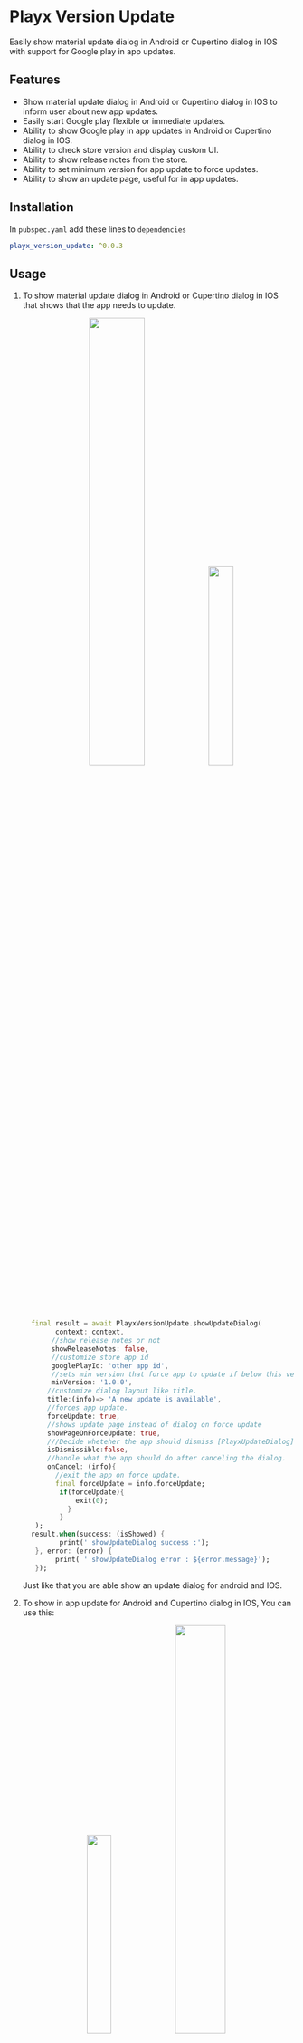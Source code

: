 

# Playx  Version Update
Easily show material update dialog in Android or Cupertino dialog in IOS with support for Google play in app updates.

## Features
- Show material update dialog in Android or Cupertino dialog in IOS to inform user about new app updates.
- Easily start Google play flexible or immediate updates.
- Ability to show Google play in app updates in Android or Cupertino dialog in IOS.
- Ability to check store version and display custom UI.
- Ability to show release notes from the store.
- Ability to set minimum version for app update to force updates.
- Ability to show an update page, useful for in app updates.

## Installation

In `pubspec.yaml` add these lines to `dependencies`

```yaml  
playx_version_update: ^0.0.3 
```  

## Usage

1.  To show material update dialog in Android or Cupertino dialog in IOS that shows that the app needs to update.

    <p float="left" align="middle">
      <img src="https://github.com/playx-flutter/playx_version_update/blob/main/screenshots/screenshot3.jpg?raw=true" width="45%" > 
     <img src="https://github.com/playx-flutter/playx_version_update/blob/main/screenshots/screenshot6.jpg?raw=true" width="30%" >  
     </p>

    ```dart
      final result = await PlayxVersionUpdate.showUpdateDialog(
            context: context,
           //show release notes or not
           showReleaseNotes: false,
           //customize store app id
           googlePlayId: 'other app id',
           //sets min version that force app to update if below this version
           minVersion: '1.0.0',
          //customize dialog layout like title.
          title:(info)=> 'A new update is available',
          //forces app update.
          forceUpdate: true,  
          //shows update page instead of dialog on force update
          showPageOnForceUpdate: true,
          ///Decide wheteher the app should dismiss [PlayxUpdateDialog] or pop [PlayxUpdatePage] from the backstack or not, If not provided it will be not dismissible on force update.
          isDismissible:false,
          //handle what the app should do after canceling the dialog.
          onCancel: (info){
            //exit the app on force update.
            final forceUpdate = info.forceUpdate;
             if(forceUpdate){
                 exit(0);
               }
             }
       );
      result.when(success: (isShowed) {
             print(' showUpdateDialog success :');
       }, error: (error) {
            print( ' showUpdateDialog error : ${error.message}');
       });
    ```


    Just like that you are able show an update  dialog for android and IOS.

2.  To show in app update for Android and Cupertino dialog in IOS, You can use this:
    <p float="left" align="middle">
      <img src="https://github.com/playx-flutter/playx_version_update/blob/main/screenshots/screenshot1.jpg?raw=true" width="30%" >  
    <img src="https://github.com/playx-flutter/playx_version_update/blob/main/screenshots/screenshot3.jpg?raw=true" width="43%" > 
    </p>
 

     ```dart
       final result = await PlayxVersionUpdate.showInAppUpdateDialog(
           context: context,
           //Type for google play in app update either flexible or immediate update.
           type: PlayxAppUpdateType.flexible,
           //customize app store id in ios
           appStoreId: 'app bundle id',
           //show release notes or not in ios
           showReleaseNotes: true,
           //customize dialog layout like release notes title  in ios.
           releaseNotesTitle: (info) => 'Recent Updates of ${info.newVersion}',
           // When the user clicks on update action the app open the app store,
           // If you want to override this behavior you can call [onIosUpdate].
           onIosUpdate: (info, launchMode) async {
             final storeUrl = info.storeUrl;
             final res = await PlayxVersionUpdate.openStore(storeUrl: storeUrl);
             res.when(success: (success) {
                print('playx_open_store: success :$success');
              }, error: (error) {
               print('playx_open_store: error :$error');
             });
           },
      
         );
         result.when(success: (isShowed) {
             print( ' showInAppUpdateDialog success : $isShowed');
         }, error: (error) {
             print(' showInAppUpdateDialog error : $error ${error.message}');
         });
      ```
       Now we can show in app update either flexible or immediate update in android or dialog in IOS.
       We will go in details about in app updates below.

3. You can easily check Google play and App store version and create your own custom UI with :
   For example we can show `PlayxUpdatePage` which displays information about app update.
    <p float="left" align="middle">
     <img src="https://github.com/playx-flutter/playx_version_update/blob/main/screenshots/screenshot5.jpg?raw=true" height=500 > 
    </p>

   ```dart
     final result = await PlayxVersionUpdate.checkVersion(
          //local app version if not provided It will get it from app version
          localVersion: '1.0.0',
          //new app version if not provided It will get it from store information.
          newVersion: '1.1.0',
          //If should force the update or not.
          forceUpdate: true,
          //googlePlayId and appStoreId if not provided It will get it from app version 
          googlePlayId: 'your app package name',
          appStoreId: 'your app bundle id',
          // country to fetch store information from.
          country: 'us',
          // language to fetch store information from. release notes will be in this language.
          language: 'en',
        );
    
        result.when(success: (info) {
        //When result is successful it returns instance of [PlayxVersionUpdateInfo] 
        //Which contains information about app whether it should update or not , force update,
        //App version and store URL and more.
        // You can use these info to show your custom ui.
          Navigator.push(
          context,
          MaterialPageRoute<void>(
            builder: (BuildContext context) => PlayxUpdatePage(
              versionUpdateInfo: info,
              showReleaseNotes: false,
              showDismissButtonOnForceUpdate: false,
              //show image or lottie animation on top of the page.
              leading: Image.network('image url'),
              title:(info)=> "It's time to update",
              description:(info)=>
                 'A new version of the app is now available.\nThe app needs to be updated to the latest version in order to work properly.\nEnjoy the latest version features now.',
            ),
          ),
        );
    
        }, error: (error) {
          //handle the error that happened here.
        });
    ```

### Minimum App Version
You can set minimum version for the app that will force the app to update if the current version is below the minimum version.

Simply add `[Minimum Version :1.0.0]` to the end of Google play or app store description.
The package will parse this information and update `forceUpdate` value of of `PlayxVersionUpdateInfo`


## Google Play In App updates
The package uses Google play in app updates SDK to show either flexible or immediate updates.

## Immediate updates

Immediate updates are full screen UX flows that require the user to update and restart the app in order to continue using it. This UX flow is best for cases where an update is critical to the core functionality of your app. After a user accepts an immediate update, Google Play handles the update installation and app restart.
<p float="left" align="middle">
      <img src="https://developer.android.com/static/images/app-bundle/immediate_flow.png" width="80%" > 
     </p>

#### To start a flexible update, You can use :
```dart
final result = await PlayxVersionUpdate.startImmediateUpdate();  
      result.when(success: (isSucceeded ) {  
       //The user accepted and the update succeeded 
       //(which, in practice, your app never should never receive because it already updated).
      }, error: (error) {  
        //It can return one of these errors:
      //[ActivityNotFoundError] : When the user started the update flow from background.  
      //[PlayxRequestCanceledError] : The user denied or canceled the update.  
      // [PlayxInAppUpdateFailedError] : The flow failed either during the user confirmation, the download, or the installation.
       print('an error occurred :${error.message}'); 
   });
```

## Handle an immediate update
When you start an immediate update and the user consents to begin the update, Google Play displays the update progress on top of your app's UI throughout the entire duration of the update. If the user closes or terminates your app during the update, the update should continue to download and install in the background without additional user confirmation.

In particular, your app should be able to handle cases where a user declines the update or cancels the download. When the user performs either of these actions, the Google Play UI closes. Your app should determine the best way to proceed.

If possible, let the user continue without the update and prompt them again later. If your app can't function without the update, consider displaying an informative message before restarting the update flow or prompting the user to close the app. That way, the user understands that they can relaunch your app when they're ready to install the required update.



## Flexible updates


<p float="left" align="middle">
      <img src="https://developer.android.com/static/images/app-bundle/flexible_flow.png" width="90%" > 
     </p>


To start a flexible update, You can use :
```dart
final result = await PlayxVersionUpdate.startFlexibleUpdate();  
      result.when(success: (isStarted) {  
            //The user has accepted the update.
      }, error: (error) {  
        //It can return one of these errors:
        //[ActivityNotFoundError] : : When the user started the update flow from background.  
        //[PlayxRequestCanceledError] : The user denied the request to update.  
        //[PlayxInAppUpdateFailedError] :: Something failed during the request for user confirmation. For example, the user terminates the app before responding to the request.
       print('an error occurred :${error.message}'); 
   });
```
### Handle a flexible update

When you start a flexible update, a dialog first appears to the user to request consent. If the user consents, then the download starts in the background, and the user can continue to interact with your app. This section describes how to monitor and complete a flexible in-app update.

This necessary even if you used `PlayxVersionUpdate.showInAppUpdateDialog` in order to complete the flexible update.

#### Monitor the flexible update state

After the download begins for a flexible update, your app needs to monitor the update state to know when the update can be installed and to display the progress in your app's UI.

You can monitor the state of an update in progress by using `listenToFlexibleDownloadUpdate` stream. You can also provide a progress bar in the app's UI to inform users of the download's progress.

```dart
  void listenToFlexibleDownloadUpdates() {
    downloadInfoStreamSubscription =
        PlayxVersionUpdate.listenToFlexibleDownloadUpdate().listen((info) {
      if (info == null) return;
      if (info.status == PlayxDownloadStatus.downloaded) {
      //app is downloaded, complete the update
        completeFlexibleUpdate();
      } else if (info.status == PlayxDownloadStatus.downloading) {
      print( 'current download in progress : bytes downloaded:${info.bytesDownloaded} total bytes to download : ${info.totalBytesToDownload}');
      }
    });
  }
```
### Install a flexible update

When you detect the  `PlayxDownloadStatus.downloaded`  state, you need to restart the app to install the update.

Unlike with immediate updates, Google Play does not automatically trigger an app restart for a flexible update. This is because during a flexible update, the user has an expectation to continue interacting with the app until they decide that they want to install the update.

It is recommended that you provide a notification (or some other UI indication) to inform the user that the update is ready to install and request confirmation before restarting the app.

Here's an example that shows `SnackBar` that asks user to restart the app to install the download.
```dart 
  ///Completes an update that is downloaded and needs to be installed as it shows snack bar to ask the user to install the update.
  Future<void> completeFlexibleUpdate() async {
      final snackBar = SnackBar(
        content: const Text('An update has just been downloaded.'),
        action: SnackBarAction(
            label: 'Restart',
            onPressed: () async {
              final result = await PlayxVersionUpdate.completeFlexibleUpdate();
              result.when(success: (isCompleted) {
                print('completeFlexibleUpdate isCompleted : $isCompleted');
              }, error: (error) {
                print('completeFlexibleUpdate error has happened: ${error.message');
              });
            }),
        duration: const Duration(seconds: 10),
      );
      globalKey.currentState?.showSnackBar(snackBar);
  }
```



When you call `PlayxVersionUpdate.completeFlexibleUpdate()`  in the foreground, the platform displays a full-screen UI that restarts the app in the background. After the platform installs the update, your app restarts into its main.

If you instead call  `PlayxVersionUpdate.completeFlexibleUpdate()`  when your app is  in the background, the update is installed silently without obscuring the device UI.

Whenever the user brings your app to the foreground, check whether your app has an update waiting to be installed. If your app has an update in the  `DOWNLOADED`  state, prompt the user to install the update. Otherwise, the update data continues to occupy the user's device storage.

For example listen to on app resume lifecycle using [`WidgetsBindingObserver`](https://api.flutter.dev/flutter/widgets/WidgetsBindingObserver-class.html) and use :
```dart
  ///check if flexible update needs to be installed on app resume.
  @override
  void didChangeAppLifecycleState(AppLifecycleState state) {
    if (state == AppLifecycleState.resumed) {
      checkIfFlexibleUpdateNeedToBeInstalled();
    }
  }
  ///check whether there's an update needs to be installed.
  ///If there's an update needs to be installed shows snack bar to ask the user to install the update.
  Future<void> checkIfFlexibleUpdateNeedToBeInstalled() async {
    final result = await PlayxVersionUpdate.isFlexibleUpdateNeedToBeInstalled();
    result.when(success: (isNeeded) {
      if (isNeeded) {
        completeFlexibleUpdate();
      }
    }, error: (error) {
     print('checkIfFlexibleUpdateNeedToBeInstalled error :$error :${error.message}');
  }
```


## Important Notice
The in app updates will not work unless the app is downloaded From Google Play.
To test in app updates you can use Google play [`Internal app sharing`](https://play.google.com/console/about/internalappsharing/) or [`Internal testing`](https://play.google.com/console/about/internal-testing/) .

Check out all possible errors from the [Api Reference](https://pub.dev/documentation/playx_version_update/latest/playx_version_update/PlayxVersionUpdateError-class.html).

## Documentation && References

-   [In-app updates](https://developer.android.com/guide/playcore/in-app-updates), Google play in app updates sdk.
- [new_version_plus](https://pub.dev/packages/new_version_plus) package.
     
